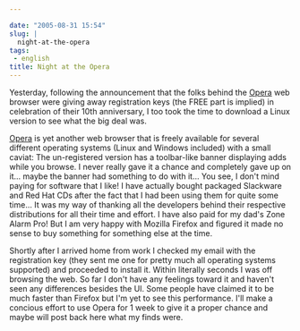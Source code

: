 ```yaml
---

date: "2005-08-31 15:54"
slug: |
  night-at-the-opera
tags:
 - english
title: Night at the Opera
---
```


Yesterday, following the announcement that the folks behind the
[Opera](http://www.opera.com) web browser were giving away registration
keys (the FREE part is implied) in celebration of their 10th
anniversary, I too took the time to download a Linux version to see what
the big deal was.

[Opera](http://www.opera.com) is yet another web browser that is freely
available for several different operating systems (Linux and Windows
included) with a small caviat: The un-registered version has a
toolbar-like banner displaying adds while you browse. I never really
gave it a chance and completely gave up on it... maybe the banner had
something to do with it... You see, I don't mind paying for software
that I like! I have actually bought packaged Slackware and Red Hat CDs
after the fact that I had been using them for quite some time... It was
my way of thanking all the developers behind their respective
distributions for all their time and effort. I have also paid for my
dad's Zone Alarm Pro! But I am very happy with Mozilla Firefox and
figured it made no sense to buy something for something else at the
time.

Shortly after I arrived home from work I checked my email with the
registration key (they sent me one for pretty much all operating systems
supported) and proceeded to install it. Within literally seconds I was
off browsing the web. So far I don't have any feelings toward it and
haven't seen any differences besides the UI. Some people have claimed it
to be much faster than Firefox but I'm yet to see this performance. I'll
make a concious effort to use Opera for 1 week to give it a proper
chance and maybe will post back here what my finds were.
